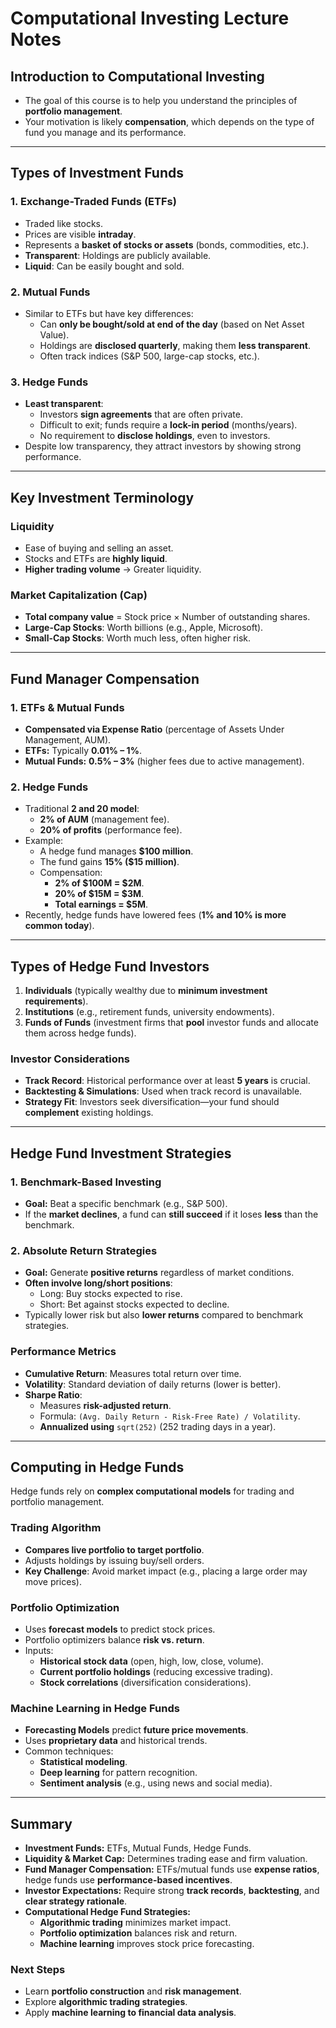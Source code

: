 # Computational Investing Lecture Notes

## **Introduction to Computational Investing**
- The goal of this course is to help you understand the principles of **portfolio management**.
- Your motivation is likely **compensation**, which depends on the type of fund you manage and its performance.

---

## **Types of Investment Funds**
### **1. Exchange-Traded Funds (ETFs)**
- Traded like stocks.
- Prices are visible **intraday**.
- Represents a **basket of stocks or assets** (bonds, commodities, etc.).
- **Transparent**: Holdings are publicly available.
- **Liquid**: Can be easily bought and sold.

### **2. Mutual Funds**
- Similar to ETFs but have key differences:
  - Can **only be bought/sold at end of the day** (based on Net Asset Value).
  - Holdings are **disclosed quarterly**, making them **less transparent**.
  - Often track indices (S&P 500, large-cap stocks, etc.).

### **3. Hedge Funds**
- **Least transparent**:
  - Investors **sign agreements** that are often private.
  - Difficult to exit; funds require a **lock-in period** (months/years).
  - No requirement to **disclose holdings**, even to investors.
- Despite low transparency, they attract investors by showing strong performance.

---

## **Key Investment Terminology**
### **Liquidity**
- Ease of buying and selling an asset.
- Stocks and ETFs are **highly liquid**.
- **Higher trading volume** → Greater liquidity.

### **Market Capitalization (Cap)**
- **Total company value** = Stock price × Number of outstanding shares.
- **Large-Cap Stocks**: Worth billions (e.g., Apple, Microsoft).
- **Small-Cap Stocks**: Worth much less, often higher risk.

---

## **Fund Manager Compensation**
### **1. ETFs & Mutual Funds**
- **Compensated via Expense Ratio** (percentage of Assets Under Management, AUM).
- **ETFs:** Typically **0.01% – 1%**.
- **Mutual Funds:** **0.5% – 3%** (higher fees due to active management).

### **2. Hedge Funds**
- Traditional **2 and 20 model**:
  - **2% of AUM** (management fee).
  - **20% of profits** (performance fee).
- Example:
  - A hedge fund manages **$100 million**.
  - The fund gains **15% ($15 million)**.
  - Compensation:
    - **2% of $100M = $2M**.
    - **20% of $15M = $3M**.
    - **Total earnings = $5M**.
- Recently, hedge funds have lowered fees (**1% and 10% is more common today**).

---

## **Types of Hedge Fund Investors**
1. **Individuals** (typically wealthy due to **minimum investment requirements**).
2. **Institutions** (e.g., retirement funds, university endowments).
3. **Funds of Funds** (investment firms that **pool** investor funds and allocate them across hedge funds).

### **Investor Considerations**
- **Track Record**: Historical performance over at least **5 years** is crucial.
- **Backtesting & Simulations**: Used when track record is unavailable.
- **Strategy Fit**: Investors seek diversification—your fund should **complement** existing holdings.

---

## **Hedge Fund Investment Strategies**
### **1. Benchmark-Based Investing**
- **Goal:** Beat a specific benchmark (e.g., S&P 500).
- If the **market declines**, a fund can **still succeed** if it loses **less** than the benchmark.

### **2. Absolute Return Strategies**
- **Goal:** Generate **positive returns** regardless of market conditions.
- **Often involve long/short positions**:
  - Long: Buy stocks expected to rise.
  - Short: Bet against stocks expected to decline.
- Typically lower risk but also **lower returns** compared to benchmark strategies.

### **Performance Metrics**
- **Cumulative Return**: Measures total return over time.
- **Volatility**: Standard deviation of daily returns (lower is better).
- **Sharpe Ratio**:
  - Measures **risk-adjusted return**.
  - Formula: `(Avg. Daily Return - Risk-Free Rate) / Volatility`.
  - **Annualized using** `sqrt(252)` (252 trading days in a year).

---

## **Computing in Hedge Funds**
Hedge funds rely on **complex computational models** for trading and portfolio management.

### **Trading Algorithm**
- **Compares live portfolio to target portfolio**.
- Adjusts holdings by issuing buy/sell orders.
- **Key Challenge**: Avoid market impact (e.g., placing a large order may move prices).

### **Portfolio Optimization**
- Uses **forecast models** to predict stock prices.
- Portfolio optimizers balance **risk vs. return**.
- Inputs:
  - **Historical stock data** (open, high, low, close, volume).
  - **Current portfolio holdings** (reducing excessive trading).
  - **Stock correlations** (diversification considerations).

### **Machine Learning in Hedge Funds**
- **Forecasting Models** predict **future price movements**.
- Uses **proprietary data** and historical trends.
- Common techniques:
  - **Statistical modeling**.
  - **Deep learning** for pattern recognition.
  - **Sentiment analysis** (e.g., using news and social media).

---

## **Summary**
- **Investment Funds:** ETFs, Mutual Funds, Hedge Funds.
- **Liquidity & Market Cap:** Determines trading ease and firm valuation.
- **Fund Manager Compensation:** ETFs/mutual funds use **expense ratios**, hedge funds use **performance-based incentives**.
- **Investor Expectations:** Require strong **track records**, **backtesting**, and **clear strategy rationale**.
- **Computational Hedge Fund Strategies:**
  - **Algorithmic trading** minimizes market impact.
  - **Portfolio optimization** balances risk and return.
  - **Machine learning** improves stock price forecasting.

### **Next Steps**
- Learn **portfolio construction** and **risk management**.
- Explore **algorithmic trading strategies**.
- Apply **machine learning to financial data analysis**.

